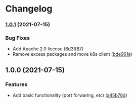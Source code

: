 # Changelog

### [1.0.1](https://www.github.com/indivorg/runner/compare/v1.0.0...v1.0.1) (2021-07-15)


### Bug Fixes

* Add Apache 2.0 license ([6d3ff87](https://www.github.com/indivorg/runner/commit/6d3ff87544f81a071bc51cb7148c37837b72b429))
* Remove excess packages and move k8s client ([bde961a](https://www.github.com/indivorg/runner/commit/bde961a5f1f1c30819f201a80d09c2e5a8721eb9))

## 1.0.0 (2021-07-15)


### Features

* Add basic functionality (port forwaring, etc) ([a45b78d](https://www.github.com/indivorg/runner/commit/a45b78d7945b5ee12cd8e1a1d8495af16bf33312))
